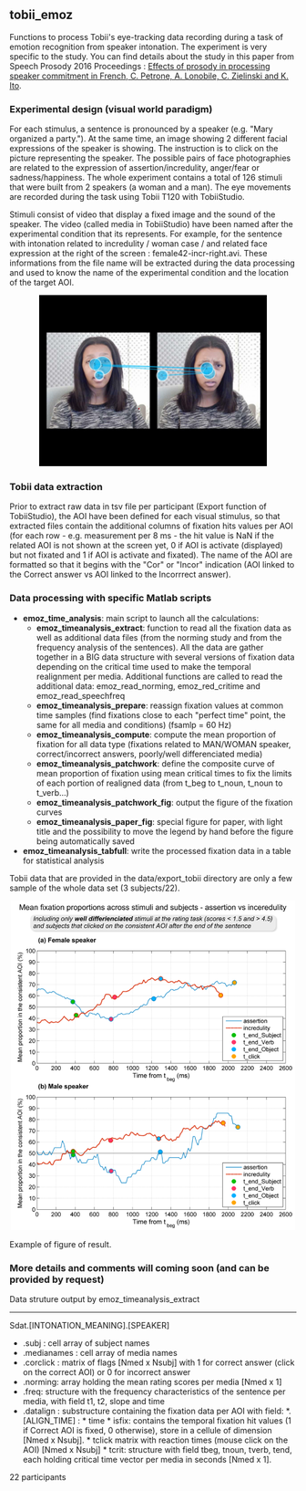 ## tobii_emoz


Functions to process Tobii's eye-tracking data recording during a task of emotion recognition from speaker intonation. The experiment is very specific to the study. You can find details about the study in this paper from Speech Prosody 2016 Proceedings : [Effects of prosody in processing speaker commitment in French, C. Petrone, A. Lonobile, C. Zielinski and K. Ito</a>](https://sites.google.com/site/sp2016enhancedproceedings/p524a).

### Experimental design (visual world paradigm) 
For each stimulus, a sentence is pronounced by a speaker (e.g. "Mary organized a party."). At the same time, an image showing 2 different facial expressions of the speaker is showing. The instruction is to click on the picture representing the speaker. The possible pairs of face photographies are related to the expression of assertion/incredulity, anger/fear or sadness/happiness. The whole experiment contains a total of 126 stimuli that were built from 2 speakers (a woman and a man). The eye movements are recorded during the task using Tobii T120 with TobiiStudio.


Stimuli consist of video that display a fixed image and the sound of the speaker. The video (called media in TobiiStudio) have been named after the experimental condition that its represents. For example, for the sentence with intonation related to incredulity / woman case / and related face expression at the right of the screen : female42-incr-right.avi. These informations from the file name will be extracted during the data processing and used to know the name of the experimental condition and the location of the target AOI.

<p align="center"> <img src="img/emoz_gazeplot_fem13stat_P23.jpg" width="400"> </p>

### Tobii data extraction
Prior to extract raw data in tsv file per participant (Export function of TobiiStudio), the AOI have been defined for each visual stimulus, so that extracted files contain the additional columns of fixation hits values per AOI  (for each row - e.g. measurement per 8 ms - the hit value is NaN if the related AOI is not shown at the screen yet, 0 if AOI is activate (displayed) but not fixated and 1 if AOI is activate and fixated).
The name of the AOI are formatted so that it begins with the "Cor" or "Incor" indication (AOI linked to the Correct answer vs AOI linked to the Incorrrect answer).


### Data processing with specific Matlab scripts
  
- **emoz_time_analysis**: main script to launch all the calculations:
	- **emoz_timeanalysis_extract**: function to read all the fixation data as well as additional data files (from the norming study and from the frequency analysis of the sentences). All the data are gather together in a BIG data structure with several versions of fixation data depending on the critical time used to make the temporal realignment per media. Additional functions are called to read the additional data: emoz_read_norming, emoz_red_critime and emoz_read_speechfreq
	- **emoz_timeanalysis_prepare**: reassign fixation values at common time samples (find fixations close to each "perfect time" point, the same for all media and conditions) (fsamlp = 60 Hz)
	- **emoz_timeanalysis_compute**: compute the mean proportion of fixation for all data type (fixations related to MAN/WOMAN speaker, correct/incorrect answers, poorly/well differenciated media)
	- **emoz_timeanalysis_patchwork**: define the composite curve of mean proportion of fixation using mean critical times to fix the limits of each portion of realigned data (from t_beg to t_noun, t_noun to t_verb...)
	- **emoz_timeanalysis_patchwork_fig**: output the figure of the fixation curves
	- **emoz_timeanalysis_paper_fig**: special figure for paper, with light title and the possibility to move the legend by hand before the figure being automatically saved
- **emoz_timeanalysis_tabfull**: write the processed fixation data in a table for statistical analysis

Tobii data that are provided in the data/export_tobii directory are only a few sample of the whole data set (3 subjects/22).


<p align="center"> <img src="img/emoz_prop_assert_incr_goodmed.png" width="500"> </p>

Example of figure of result.



### More details and comments will coming soon (and can be provided by request)

Data struture output by emoz_timeanalysis_extract

----
Sdat.\[INTONATION_MEANING\].\[SPEAKER\]
* .subj : cell array of subject names
* .medianames : cell array of media names
* .corclick : matrix of flags \[Nmed x Nsubj\] with 1 for correct answer (click on the correct AOI) or 0 for incorrect answer
* .norming: array holding the mean rating scores per media \[Nmed x 1\]
* .freq: structure with the frequency characteristics of the sentence per media, with field t1, t2, slope and time
* .datalign : substructure containing the fixation data per AOI with field:
	*.\[ALIGN_TIME\] : 
        * time
        * isfix: contains the temporal fixation hit values (1 if Correct AOI is fixed, 0 otherwise), store in a cellule of dimension \[Nmed x Nsubj\].
    	* tclick matrix with reaction times (mouse click on the AOI) \[Nmed x Nsubj\]
        * tcrit: structure with field tbeg, tnoun, tverb, tend, each holding critical time vector per media in seconds \[Nmed x 1\].


22 participants




